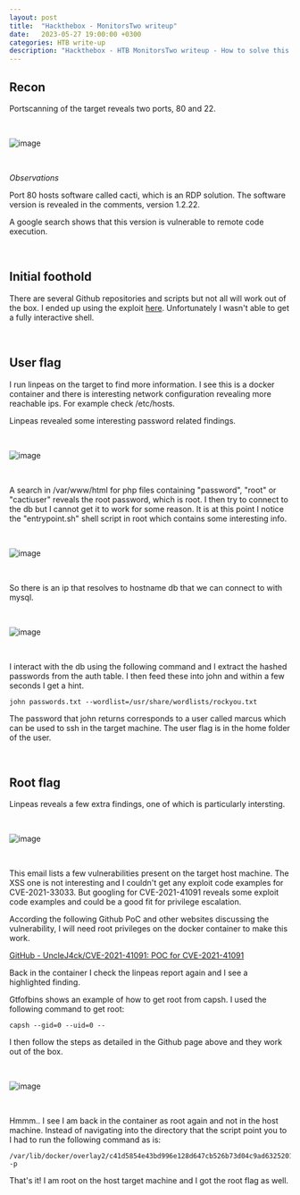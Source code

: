 ```yaml
---
layout: post
title:  "Hackthebox - MonitorsTwo writeup"
date:   2023-05-27 19:00:00 +0300
categories: HTB write-up
description: "Hackthebox - HTB MonitorsTwo writeup - How to solve this box"
---
```


## Recon

Portscanning of the target reveals two ports, 80 and 22.

<br>

![image]({{site.baseurl}}/docs/assets/images/2023/htb-monitorstwo-nmap.png "HTB MonitorsTwo nmap")

<br>

*Observations*

Port 80 hosts software called cacti, which is an RDP solution. The software version is revealed in the comments, version 1.2.22.

A google search shows that this version is vulnerable to remote code execution.

<br>

## Initial foothold

There are several Github repositories and scripts but not all will work out of the box. I ended up using the exploit [here](https://github.com/MarkStrendin/CVE-2022-46169/blob/main/exploit.py?ref=appsecguy.se). Unfortunately I wasn't able to get a fully interactive shell.


<br>

## User flag

I run linpeas on the target to find more information. I see this is a docker container and there is interesting network configuration revealing more reachable ips. For example check /etc/hosts.

Linpeas revealed some interesting password related findings.

<br>

![image]({{site.baseurl}}/docs/assets/images/2023/htb-monitorstwo-linpeas.png "HTB MonitorsTwo nmap")

<br>

A search in /var/www/html for php files containing "password", "root" or "cactiuser" reveals the root password, which is root. I then try to connect to the db but I cannot get it to work for some reason. It is at this point I notice the "entrypoint.sh" shell script in root which contains some interesting info.

<br>

![image]({{site.baseurl}}/docs/assets/images/2023/htb-monitorstwo-entrypoint.png "HTB MonitorsTwo entrypoint")

<br>

So there is an ip that resolves to hostname db that we can connect to with mysql.

<br>

![image]({{site.baseurl}}/docs/assets/images/2023/htb-monitorstwo-host.png "HTB MonitorsTwo db host")

<br>


I interact with the db using the following command and I extract the hashed passwords from the auth table. I then feed these into john and within a few seconds I get a hint.

```
john passwords.txt --wordlist=/usr/share/wordlists/rockyou.txt
```

The password that john returns corresponds to a user called marcus which can be used to ssh in the target machine. The user flag is in the home folder of the user.

<br>

## Root flag

Linpeas reveals a few extra findings, one of which is particularly intersting.

<br>

![image]({{site.baseurl}}/docs/assets/images/2023/htb-monitorstwo-cve.png "HTB MonitorsTwo CVE")

<br>

This email lists a few vulnerabilities present on the target host machine. The XSS one is not interesting and I couldn't get any exploit code examples for CVE-2021-33033. But googling for CVE-2021-41091 reveals some exploit code examples and could be a good fit for privilege escalation.

According the following Github PoC and other websites discussing the vulnerability, I will need root privileges on the docker container to make this work.

[GitHub - UncleJ4ck/CVE-2021-41091: POC for CVE-2021-41091](https://github.com/UncleJ4ck/CVE-2021-41091?ref=appsecguy.se)

Back in the container I check the linpeas report again and I see a highlighted finding.

Gtfofbins shows an example of how to get root from capsh. I used the following command to get root:

```
capsh --gid=0 --uid=0 --
```

I then follow the steps as detailed in the Github page above and they work out of the box.

<br>

![image]({{site.baseurl}}/docs/assets/images/2023/htb-monitorstwo-exploitation.png "HTB MonitorsTwo exploitation")

<br>

Hmmm.. I see I am back in the container as root again and not in the host machine. Instead of navigating into the directory that the script point you to I had to run the following command as is:

```
/var/lib/docker/overlay2/c41d5854e43bd996e128d647cb526b73d04c9ad6325201c85f73fdba372cb2f1/merged/bin/bash -p
```

That's it! I am root on the host target machine and I got the root flag as well. 